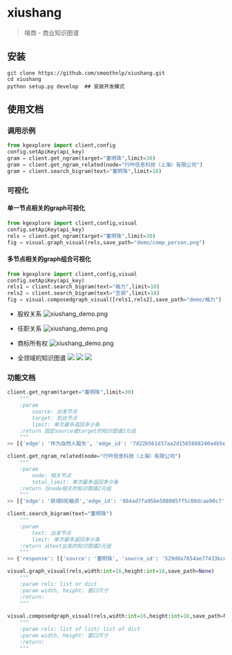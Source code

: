 # xiushang
>嗅商 - 商业知识图谱


## 安装
```shell
git clone https://github.com/smoothnlp/xiushang.git
cd xiushang
python setup.py develop  ## 安装开发模式
```

## 使用文档

### 调用示例

```python
from kgexplore import client,config
config.setApiKey(api_key)
gram = client.get_ngram(target="董明珠",limit=30)
gram = client.get_ngram_related(node="行吟信息科技（上海）有限公司")
gram = client.search_bigram(text="董明珠",limit=10)
```

### 可视化

#### 单一节点相关的graph可视化

```python
from kgexplore import client,config,visual
config.setApiKey(api_key)
rels = client.get_ngram(target="董明珠",limit=30)
fig = visual.graph_visual(rels,save_path="demo/comp_person.png")  
```

#### 多节点相关的graph组合可视化
```python
from kgexplore import client,config,visual
config.setApiKey(api_key)
rels1 = client.search_bigram(text="格力",limit=10)
rels2 = client.search_bigram(text="空调",limit=10)
fig = visual.composedgraph_visual([rels1,rels2],save_path="demo/格力")
```

* 股权关系
![xiushang_demo.png](https://github.com/smoothnlp/xiushang/blob/master/demo/comp_comp.png)

* 任职关系
![xiushang_demo.png](https://github.com/smoothnlp/xiushang/blob/master/demo/comp_person.png)

* 商标所有权
![xiushang_demo.png](https://github.com/smoothnlp/xiushang/blob/master/demo/comp_brand.png)

* 全领域的知识图谱
![](https://github.com/smoothnlp/xiushang/blob/master/demo/格力.png)
![](https://github.com/smoothnlp/xiushang/blob/master/demo/B2B.png)
![](https://github.com/smoothnlp/xiushang/blob/master/demo/咖啡.png)


### 功能文档
```python
client.get_ngram(target="董明珠",limit=30)
    """
    :param
        source: 出发节点
        target: 到达节点
        limit: 单次最多返回多少条
    :return 固定source或target的知识图谱2元组        
    """
>> [{'edge': '作为自然人股东', 'edge_id': '7d22b561d37aa2d1565688240a4b5e47', 'edge_type': '股东', 'source': '珠海喜马明珠新媒体有限公司', 'source_id': '05c5d0ccfc3224bba8fa326a8831a269', 'source_type': '企业', 'target': '董明珠', 'target_id': '23e71caf8f4072f8aa429504b86fc80d', 'target_type': '人物'},...]

client.get_ngram_related(node="行吟信息科技（上海）有限公司")
    """
    :param
        node: 相关节点
        total_limit: 单次最多返回多少条
    :return 与node相关的知识图谱2元组        
    """
>> [{'edge': '获得D轮融资','edge_id': '884ad7fa95be508085ff5c80dcae90c7','edge_type': '融资','source': '行吟信息科技（上海）有限公司','source_id': '3fb8a3eb84e3ea2089c41d34cbbaf3a9','source_type': '企业','target': 'K11郑志刚','target_id': '04bcbd10f97de300e960db3f2ccfe3b3','target_type': '投资方'},  {'edge': '作为其他投资者','edge_id': 'e067f1a2a7e6f4e26365b10d6d215512','edge_type': '股东','source': '河南省景禾文化传播有限公司','source_id': 'eca53823ab181b6e5ad7ac88683b32cd','source_type': '企业','target': '行吟信息科技（上海）有限公司','target_id': '3fb8a3eb84e3ea2089c41d34cbbaf3a9','target_type': '企业'},...]

client.search_bigram(text="董明珠")
    """
    :param
        text: 出发节点
        limit: 单次最多返回多少条
    :return 从text出发的知识图谱2元组        
    """
>> {'response': [{'source': '董明珠', 'source_id': '529d0a7654ae77433bcd8321ffa3f9d9', 'edge': '状态描述', 'target': '实际控制人', 'target_id': '393bfaedcab20995462dc720ec5958ba', 'edge_type': '状态描述', 'evident_sentence': '董明珠是实际控制人，但不是第一大股东，股权与经营权的不对应肯定会影响企业未来上市。', 'evident_url': 'https://www.huxiu.com/article/274716.html', 'ngram_id': '18e66f9f57fbbc374387b2b96e7c2a6b', 'source_flag': 'entity', 'target_flag': 'entity'},..., {'source': '董明珠', 'source_id': '126924dd44f071f48f937f5d2e558bb8', 'edge': '还加强', 'target': '对银隆业务运营的管控', 'target_id': '7eeb21114830f2feb79a53fbdaa4eefa', 'edge_type': '事件触发', 'evident_sentence': '除了增持股份，董明珠还加强对银隆业务运营的管控。', 'evident_url': 'https://36kr.com/p/5148260', 'ngram_id': '442e01bd3af23b6a8a0738e6d88c2111', 'source_flag': 'entity', 'target_flag': 'phrase'}], 'request_id': 'e283d124-4b6a-4f14-b0e4-be53ba4aad5e'}

visual.graph_visual(rels,width:int=16,height:int=16,save_path=None)
    """
    :param rels: list or dict
    :param width, height: 窗口尺寸
    :return:
    """
 
visual.composedgraph_visual(rels,width:int=16,height:int=16,save_path=None)
    """
    :param rels: list of list/ list of dict
    :param width, height: 窗口尺寸
    :return:
    """
```
